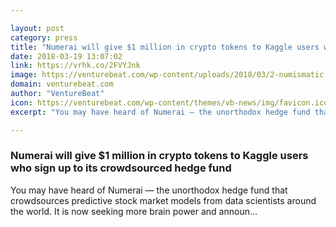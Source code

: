 ```yaml
---

layout: post
category: press
title: "Numerai will give $1 million in crypto tokens to Kaggle users who sign up to its crowdsourced hedge fund"
date: 2018-03-19 13:07:02
link: https://vrhk.co/2FVYJnk
image: https://venturebeat.com/wp-content/uploads/2018/03/2-numismatic-genesis-1.jpg?fit=5424%2C2724&strip=all
domain: venturebeat.com
author: "VentureBeat"
icon: https://venturebeat.com/wp-content/themes/vb-news/img/favicon.ico
excerpt: "You may have heard of Numerai — the unorthodox hedge fund that crowdsources predictive stock market models from data scientists around the world. It is now seeking more brain power and announ…"

---
```


### Numerai will give $1 million in crypto tokens to Kaggle users who sign up to its crowdsourced hedge fund

You may have heard of Numerai — the unorthodox hedge fund that crowdsources predictive stock market models from data scientists around the world. It is now seeking more brain power and announ…